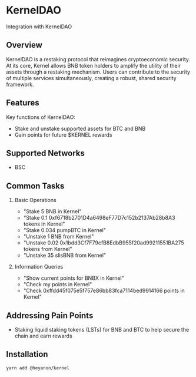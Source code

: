 # KernelDAO

Integration with KernelDAO


## Overview

KernelDAO is a restaking protocol that reimagines cryptoeconomic security. 
At its core, Kernel allows BNB token holders to amplify the utility of their assets through a restaking mechanism. 
Users can contribute to the security of multiple services simultaneously, creating a robust, shared security framework.

## Features

Key functions of KernelDAO:
- Stake and unstake supported assets for BTC and BNB
- Gain points for future $KERNEL rewards

## Supported Networks

- BSC

## Common Tasks

1. Basic Operations
   - "Stake 5 BNB in Kernel"
   - "Stake 0.1 0xf6718b2701D4a6498eF77D7c152b2137Ab28b8A3 tokens in Kernel"
   - "Stake 0.034 pumpBTC in Kernel"
   - "Unstake 1 BNB from Kernel"
   - "Unstake 0.02 0x1bdd3Cf7F79cfB8EdbB955f20ad99211551BA275 tokens from Kernel"
   - "Unstake 35 slisBNB from Kernel"

2. Information Queries
   - "Show current points for BNBX in Kernel"
   - "Check my points in Kernel"
   - "Check 0xffdd45f075e5f757e86bb83fca7114bed9914166 points in Kernel"


## Addressing Pain Points

- Staking liquid staking tokens (LSTs) for BNB and BTC to help secure the chain and earn rewards

## Installation

```bash
yarn add @heyanon/kernel
```

